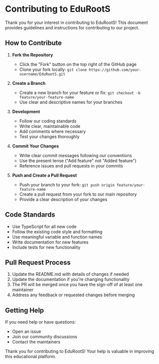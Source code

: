 # Contributing to EduRootS

Thank you for your interest in contributing to EduRootS! This document provides guidelines and instructions for contributing to our project.

## How to Contribute

1. **Fork the Repository**

   - Click the "Fork" button on the top right of the GitHub page
   - Clone your fork locally: `git clone https://github.com/your-username/EduRootS.git`

2. **Create a Branch**

   - Create a new branch for your feature or fix: `git checkout -b feature/your-feature-name`
   - Use clear and descriptive names for your branches

3. **Development**

   - Follow our coding standards
   - Write clear, maintainable code
   - Add comments where necessary
   - Test your changes thoroughly

4. **Commit Your Changes**

   - Write clear commit messages following our conventions
   - Use the present tense ("Add feature" not "Added feature")
   - Reference issues and pull requests in your commits

5. **Push and Create a Pull Request**
   - Push your branch to your fork: `git push origin feature/your-feature-name`
   - Create a pull request from your fork to our main repository
   - Provide a clear description of your changes

## Code Standards

- Use TypeScript for all new code
- Follow the existing code style and formatting
- Use meaningful variable and function names
- Write documentation for new features
- Include tests for new functionality

## Pull Request Process

1. Update the README.md with details of changes if needed
2. Update the documentation if you're changing functionality
3. The PR will be merged once you have the sign-off of at least one maintainer
4. Address any feedback or requested changes before merging

## Getting Help

If you need help or have questions:

- Open an issue
- Join our community discussions
- Contact the maintainers

Thank you for contributing to EduRootS! Your help is valuable in improving this educational platform.
